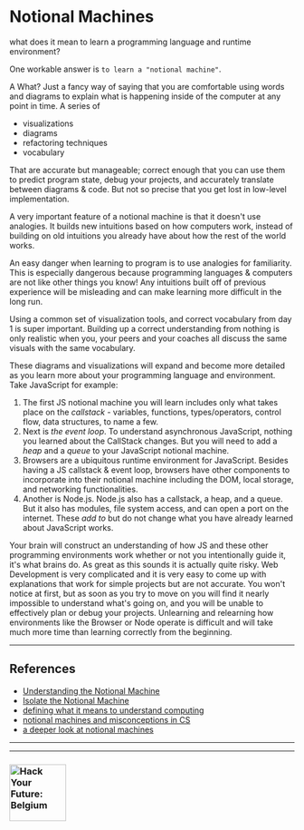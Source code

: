 # Notional Machines

what does it mean to learn a programming language and runtime environment? 

One workable answer is `to learn a "notional machine"`.

A What? Just a fancy way of saying that you are comfortable using words and diagrams to explain what is happening inside of the computer at any point in time. A series of 

* visualizations
* diagrams
* refactoring techniques
* vocabulary 

That are accurate but manageable; correct enough that you can use them to predict program state, debug your projects, and accurately translate between diagrams & code. But not so precise that you get lost in low-level implementation.

A very important feature of a notional machine is that it doesn't use analogies. It builds new intuitions based on how computers work, instead of building on old intuitions you already have about how the rest of the world works. 

An easy danger when learning to program is to use analogies for familiarity. This is especially dangerous because programming languages & computers are not like other things you know! Any intuitions built off of previous experience will be misleading and can make learning more difficult in the long run.

Using a common set of visualization tools, and correct vocabulary from day 1 is super important. Building up a correct understanding from nothing is only realistic when you, your peers and your coaches all discuss the same visuals with the same vocabulary.

These diagrams and visualizations will expand and become more detailed as you learn more about your programming language and environment. Take JavaScript for example:

1. The first JS notional machine you will learn includes only what takes place on the _callstack_ - variables, functions, types/operators, control flow, data structures, to name a few.
1. Next is _the event loop_.  To understand asynchronous JavaScript, nothing you learned about the CallStack changes.  But you will need to add a _heap_ and a _queue_ to your JavaScript notional machine.
1. Browsers are a ubiquitous runtime environment for JavaScript.  Besides having a JS callstack & event loop, browsers have other components to incorporate into their notional machine including the DOM, local storage, and networking functionalities.
1. Another is Node.js.  Node.js also has a callstack, a heap, and a queue.  But it also has modules, file system access, and can open a port on the internet.  These _add to_ but do not change what you have already learned about JavaScript works.

Your brain will construct an understanding of how JS and these other programming environments work whether or not you intentionally guide it, it's what brains do.  As great as this sounds it is actually quite risky.  Web Development is very complicated and it is very easy to come up with explanations that work for simple projects but are not accurate.  You won't notice at first, but as soon as you try to move on you will find it nearly impossible to understand what's going on, and you will be unable to effectively plan or debug your projects.  Unlearning and relearning how environments like the Browser or Node operate is difficult and will take much more time than learning correctly from the beginning.

---

## References

* [Understanding the Notional Machine](https://www.gvu.gatech.edu/research/projects/understanding-notional-machine)
* [Isolate the Notional Machine](https://github.com/blocks-to-text/isolate-the-notional-machine)
* [defining what it means to understand computing](https://computinged.wordpress.com/2012/05/24/defining-what-does-it-mean-to-understand-computing/)
* [notional machines and misconceptions in CS](https://computinged.wordpress.com/2016/03/07/notional-machines-and-misconceptions-in-cs-developing-a-research-agenda-at-dagstuhl/)
* [a deeper look at notional machines](https://www.researchgate.net/profile/Juha_Sorva/publication/259998496_Notional_Machines_and_Introductory_Programming_Education/links/5586b8f008aef58c039f90f5/Notional-Machines-and-Introductory-Programming-Education.pdf)


---
---
### <a href="https://hackyourfuture.be" target="_blank"><img src="https://user-images.githubusercontent.com/18554853/63941625-4c7c3d00-ca6c-11e9-9a76-8d5e3632fe70.jpg" width="100" height="100" alt="Hack Your Future: Belgium"></a>
